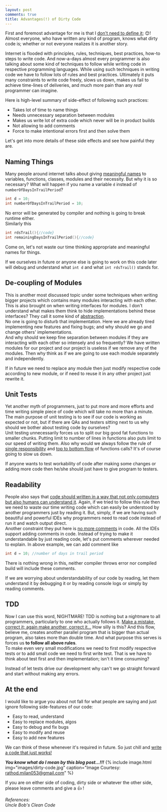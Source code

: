 ```yaml
---
layout: post
comments: true
title: Advantages(!) of Dirty Code
---
```


First and foremost advantage for me is that I <u>don't need to define it</u>; 😊! Almost everyone, who have written any kind of program, knows what dirty code is; whether or not everyone realizes it is another story.

Internet is flooded with principles, rules, techniques, best practices, how-to steps to write code. And now-a-days almost every programmer is also talking about some kind of techniques to follow while writing code in respective programming languages. While using such techniques in writing code we have to follow lots of rules and best practices. Ultimately it puts many constraints to write code freely, slows us down, makes us fail to achieve time-lines of deliveries, and much more pain than any *real* programmer can imagine.

Here is high-level summary of side-effect of following such practices:  
- Takes lot of time to name things  
- Needs unnecessary separation between modules  
- Makes us write lot of extra code which never will be in product builds  
- Not allowing to add comments  
- Force to make intentional errors first and then solve them

Let's get into more details of these side effects and see how painful they are.

## Naming Things
Many people around internet talks about giving <u>meaningful names</u> to variables, functions, classes, modules and their necessity. But why it is so necessary? What will happen if you name a variable `d` instead of `numberOfDaysInTrailPeriod`?
```c
int d = 10;
int numberOfDaysInTrailPeriod = 10;
```
No error will be generated by compiler and nothing is going to break runtime either.    
Similarly this
```c
int rdsTrail(){//code}
int remainingDaysInTrailPeriod(){//code}
```
Come on, let's not waste our time thinking appropriate and meaningful names for things.

If we ourselves in future or anyone else is going to work on this code later will debug and understand what `int d` and what `int rdsTrail()` stands for.

## De-coupling of Modules
This is another most discussed topic under some techniques when writing bigger projects which contains many modules interacting with each other. This is also brought on when writing interfaces for modules. I don't understand what makes them think to hide implementations behind these interfaces? They call it some kind of <u>abstraction</u>.  
No one is going to disturb that implementation. Here we are already tired implementing new features and fixing bugs; and why should we go and change others' implementations.  
And why should we keep fine separation between modules if they are interacting with each other so intensely and so frequently? We have written modules for our project and our project is useless if we remove any of the modules. Then why think as if we are going to use each module separately and independently.

If in future we need to replace any module then just modify respective code according to new module, or if need to reuse it in any other project just rewrite it.

## Unit Tests
Yet another myth of programmers, just to put more and more efforts and time writing simple piece of code which will take no more than a minute. The main purpose of unit testing is to see if our code is working as expected or not, but if there are QAs and testers sitting next to us why should we bother about testing code by ourselves?  
Unit testing unnecessarily forces us to split our big good fat functions to smaller chunks. Putting limit to number of lines in functions also puts limit to our speed of writing them. Also why would we always follow the rule of <u>single responsibility</u> and <u>top to bottom flow</u> of functions calls? It's of course going to slow us down.

If anyone wants to test workability of code after making some changes or adding more code then he/she should just have to give program to testers.

## Readability
People also says that <u>code should written in a way that not only computers but also humans can understand it</u>. Again, if we tried to follow this rule then we need to waste our time writing code which can easily be understood by another programmers just by reading it. But, simply, if we are having such beautiful and powerful IDEs why programmers need to read code instead of run it and watch output direct.  
Another constraint they put here is <u>no more comments</u> in code. All the IDEs support adding comments in code. Instead of trying to make it understandable by just reading code, let's put comments wherever needed to explain. In above example, we can add comment like
```c
int d = 10; //number of days in trail period
```
There is nothing wrong in this, neither compiler throws error nor compiled build will include these comments. 

If we are worrying about understandability of our code by reading, let them understand it by debugging it or by reading console logs or simply by reading comments.

## TDD
Now I can use this word, NIGHTMARE! TDD is nothing but a nightmare to all programmers, particularly to one who actually follows it. <u>Make a mistake, correct it; again make another, correct it...</u> How silly is this? And this flow, believe me, creates another parallel program that is bigger than actual program, also takes more than double time. And what purpose this serves is forces us **to follow all above rules**.  
To make even very small modifications we need to first modify respective tests or to add small code we need to first write test. That is we have to think about test first and then implementation; isn't it time consuming? 

Instead of let tests drive our development why can't we go straight forward and start without making any errors.

## At the end 
I would like to argue you about not fall for what people are saying and just ignore following side-features of our code:
- Easy to read, understand  
- Easy to replace modules, algos  
- Easy to debug and fix bugs  
- Easy to modify and reuse  
- Easy to add new features

We can think of these whenever it's required in future. So just chill and <u>write a code that just works!</u>

***You know what do I mean by this blog post...!!!***
{% include image.html img="images/dirty-code.jpg" caption="Image Courtesy: rathod.milan053@gmail.com" %}

If you are on either side of coding, dirty side or whatever the other side, please leave comments and give a 👍 !

*References:  
Uncle Bob's Clean Code*


